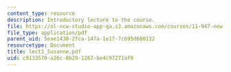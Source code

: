```yaml
---
content_type: resource
description: Introductory lecture to the course.
file: https://ol-ocw-studio-app-qa.s3.amazonaws.com/courses/11-947-new-century-cities-real-estate-digital-technology-and-design-fall-2004/c9133570a26c8b291267be4c97271af9_lect1_Susanne.pdf
file_type: application/pdf
parent_uid: 5eae1430-2fca-147a-1e17-7c695d680132
resourcetype: Document
title: lect1_Susanne.pdf
uid: c9133570-a26c-8b29-1267-be4c97271af9
---
```

